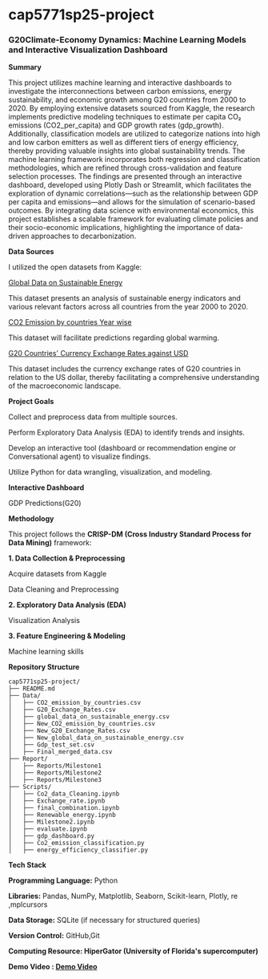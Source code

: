 # cap5771sp25-project

### G20Climate-Economy Dynamics: Machine Learning Models and Interactive Visualization Dashboard

**Summary**

This project utilizes machine learning and interactive dashboards to investigate the interconnections between carbon emissions, energy sustainability, and economic growth among G20 countries from 2000 to 2020. By employing extensive datasets sourced from Kaggle, the research implements predictive modeling techniques to estimate per capita CO₂ emissions (CO2_per_capita) and GDP growth rates (gdp_growth). Additionally, classification models are utilized to categorize nations into high and low carbon emitters as well as different tiers of energy efficiency, thereby providing valuable insights into global sustainability trends. The machine learning framework incorporates both regression and classification methodologies, which are refined through cross-validation and feature selection processes. The findings are presented through an interactive dashboard, developed using Plotly Dash or Streamlit, which facilitates the exploration of dynamic correlations—such as the relationship between GDP per capita and emissions—and allows for the simulation of scenario-based outcomes. By integrating data science with environmental economics, this project establishes a scalable framework for evaluating climate policies and their socio-economic implications, highlighting the importance of data-driven approaches to decarbonization.

**Data Sources**

I utilized the open datasets from Kaggle:

[Global Data on Sustainable Energy](https://www.kaggle.com/datasets/anshtanwar/global-data-on-sustainable-energy)

This dataset presents an analysis of sustainable energy indicators and various relevant factors across all countries from the year 2000 to 2020.

[CO2 Emission by countries Year wise](https://www.kaggle.com/datasets/moazzimalibhatti/co2-emission-by-countries-year-wise-17502022)

This dataset will facilitate predictions regarding global warming.

[G20 Countries&#39; Currency Exchange Rates against USD](https://www.kaggle.com/datasets/mohamedharris/g20-countries-currency-exchange-rates-against-usd)

This dataset includes the currency exchange rates of G20 countries in relation to the US dollar, thereby facilitating a comprehensive understanding of the macroeconomic landscape.

**Project Goals**

Collect and preprocess data from multiple sources.

Perform Exploratory Data Analysis (EDA) to identify trends and insights.

Develop an interactive tool (dashboard or recommendation engine or Conversational agent) to visualize findings.

Utilize Python for data wrangling, visualization, and modeling.

**Interactive Dashboard**

GDP Predictions(G20)

**Methodology**

This project follows the **CRISP-DM (Cross Industry Standard Process for Data Mining)** framework:

**1. Data Collection & Preprocessing**

Acquire datasets from Kaggle

Data Cleaning and Preprocessing

**2. Exploratory Data Analysis (EDA)**

Visualization Analysis

**3. Feature Engineering & Modeling**

Machine learning skills

**Repository Structure**

```
cap5771sp25-project/
├── README.md
├── Data/
│   ├── CO2_emission_by_countries.csv
│   ├── G20_Exchange_Rates.csv
│   ├── global_data_on_sustainable_energy.csv
│   ├── New_CO2_emission_by_countries.csv
│   ├── New_G20_Exchange_Rates.csv
│   ├── New_global_data_on_sustainable_energy.csv
│   ├── Gdp_test_set.csv
│   ├── Final_merged_data.csv
├── Report/
│   ├── Reports/Milestone1
│   ├── Reports/Milestone2
│   ├── Reports/Milestone3
├── Scripts/
│   ├── Co2_data_Cleaning.ipynb
│   ├── Exchange_rate.ipynb
│   ├── final_combination.ipynb
│   ├── Renewable_energy.ipynb
│   ├── Milestone2.ipynb
│   ├── evaluate.ipynb
│   ├── gdp_dashboard.py
│   ├── Co2_emission_classification.py
│   ├── energy_efficiency_classifier.py
```

**Tech Stack**

**Programming Language:** Python

**Libraries:** Pandas, NumPy, Matplotlib, Seaborn, Scikit-learn, Plotly, re ,mplcursors

**Data Storage:** SQLite (if necessary for structured queries)

**Version Control:** GitHub,Git

**Computing Resource: HiperGator (University of Florida's supercomputer)**

**Demo Video : [Demo Video](https://youtu.be/E9T_1hrhq1Q?si=uQHr1jYKa4NfocxH)**
